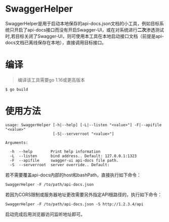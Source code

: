 # SwaggerHelper

SwaggerHelper是用于启动本地保存的api-docs.json文档的小工具，例如目标系统只开启了api-docs接口而没有开启Swagger-UI，或在对系统进行**二次**渗透测试时,若目标关闭了Swagger-UI，则可使用本工具在本地启动接口文档（前提是api-docs文档已离线保存在本地），直接调用目标接口。

# 编译

> 编译该工具需要go 1.16或更高版本

`$ go build`

# 使用方法

```
usage: SwaggerHelper [-h|--help] [-L|--listen "<value>"] -F|--apifile "<value>"
                     [-S|--serverroot "<value>"]

Arguments:

  -h  --help        Print help information
  -L  --listen      bind address.. Default: 127.0.0.1:1323
  -F  --apifile     swagger-ui api-docs file path.
  -S  --serverroot  server override.. Default:

```

若不需要覆盖api-docs内部的host和bashPath，直接执行如下命令：

`SwaggerHelper -F /to/path/api-docs.json`

若因为CORS限制或服务器地址更改需要另外指定API根路径的，执行如下命令：

`SwaggerHelper -F /to/path/api-docs.json -S http://1.2.3.4/api`

启动完成后用浏览器访问监听地址即可。

